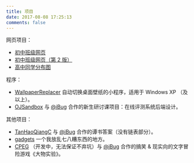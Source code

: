```yaml
---
title: 项目
date: 2017-08-08 17:25:13
comments: false
---
```


网页项目：

- [初中班级网页](/Class)
- [初中班级网页（第 2 版）](/class-9)
- [高中同学分布图](/tianyi_class2)

程序：

- [WallpaperReplacer](https://github.com/taoky/WallpaperReplacer) 自动切换桌面壁纸的小程序，适用于 Windows XP （及以上）。
- [OJSandbox](https://github.com/taoky/OJSandbox) 与 [@iBug](https://github.com/ibug) 合作的新生研讨课项目：在线评测系统后端设计。

其他项目：

- [TanHaoQiangC](https://github.com/iBug/TanHaoQiangC) 与 [@iBug](https://github.com/iBug) 合作的谭书答案（没有链表部分）。
- [gadgets](https://github.com/taoky/gadgets) 一个我放乱七八糟东西的地方。
- [CPEG](https://github.com/Ti-Studio/CPEG) （开发中，无法保证不弃坑）与 [@iBug](https://github.com/ibug) 合作的搞笑 & 现实向的文字冒险游戏《大物实验》。
